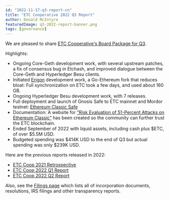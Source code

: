 ```yaml
---
id: "2022-11-17-q3-report-cn"
title: "ETC Cooperative 2022 Q3 Report"
author: Donald McIntyre
featuredImage: q3-2022-report-banner.png
tags: [governance]
---
```


We are pleased to share [ETC Cooperative's Board Package for Q3](https://etccooperative.org/ETC-Coop-Q3-2022-Report.pdf).

Highlights:

 - Ongoing Core-Geth development work, with several upstream patches, a fix of consensus bug in Etchash, and improved dialogue between the Core-Geth and Hyperledger Besu clients.
 - Initiated [Erigon](https://launchpad.ethereum.org/en/erigon) development work, a Go-Ethereum fork that reduces bloat: Full synchronization on ETC took a few days, and used about 160 GB. 
 - Ongoing Hyperledger Besu development work, with 7 releases.
 - Full deployment and launch of Gnosis Safe to ETC mainnet and Mordor testnet: [Ethereum Classic Safe](https://multisig.etccooperative.org/app/welcome)
 - Documentation: A website for [“Risk Evaluation of 51-Percent Attacks on Ethereum Classic”](https://meowsbits.github.io/51-percent-docs/) has been created so the community can further trust the ETC blockchain.
 - Ended September of 2022 with liquid assets, including cash plus $ETC, of over $5.5M USD.
 - Budgeted spending was $414K USD to the end of Q3 but actual spending was only $239K USD.

Here are the previous reports released in 2022:

 - [ETC Coop 2021 Retrospective](https://etccooperative.org/ETC-Cooperative-Retrospective-2021.pdf)
 - [ETC Coop 2022 Q1 Report](https://etccooperative.org/posts/2022-08-24-q2-report.pdf)
 - [ETC Coop 2022 Q2 Report](https://etccooperative.org/ETC-Coop-Q3-2022-Report.pdf)

Also, see the [Filings page](https://etccooperative.org/filings) which lists all of incorporation documents, resolutions, IRS filings and other transparency reports.

